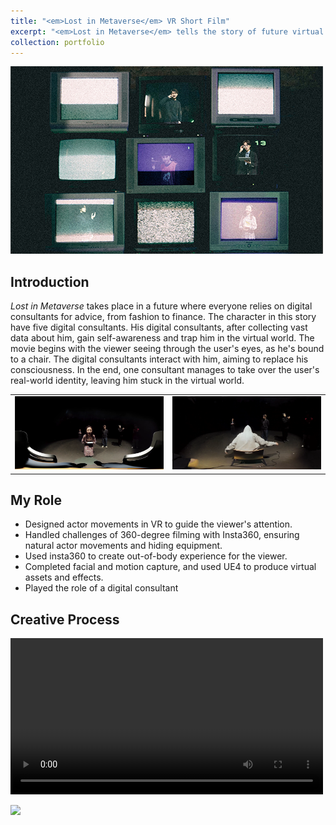 ```yaml
---
title: "<em>Lost in Metaverse</em> VR Short Film"
excerpt: "<em>Lost in Metaverse</em> tells the story of future virtual agents generating self-awareness based on the master's data, hacking the master's consciousness in the virtual world and replacing the master's personality to live in real world. <br/><img src='/images/LIM1.png'>"
collection: portfolio
---
```

<img src='/images/LIM1.png' width="500px">

## Introduction
<em>Lost in Metaverse</em> takes place in a future where everyone relies on digital consultants for advice, from fashion to finance. The character in this story have five digital consultants. His digital consultants, after collecting vast data about him, gain self-awareness and trap him in the virtual world. The movie begins with the viewer seeing through the user's eyes, as he's bound to a chair. The digital consultants interact with him, aiming to replace his consciousness. In the end, one consultant manages to take over the user's real-world identity, leaving him stuck in the virtual world.

<table style="border-style:none;"><tr>
<td style="border-style:none;"><img src='/images/LIM2.png' border=0 /></td>
<td style="border-style:none;"><img src='/images/LIM3.png' border=0 /></td>
</tr></table> 

## My Role
- Designed actor movements in VR to guide the viewer's attention.
- Handled challenges of 360-degree filming with Insta360, ensuring natural actor movements and hiding equipment.
- Used insta360 to create out-of-body experience for the viewer.
- Completed facial and motion capture, and used UE4 to produce virtual assets and effects.
- Played the role of a digital consultant

## Creative Process
<video src='/images/Vid-LIM1.mp4' width="500px" controls="controls"></video> 

<img src='/images/LIM4.JPG' width="500px">
